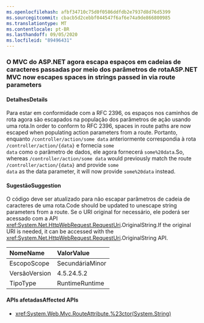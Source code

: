 ```yaml
---
ms.openlocfilehash: afbf34710c75d0f0586ddfdb2e7937d8d76d5399
ms.sourcegitcommit: cbacb5d2cebbf044547f6af6e74a9de866800985
ms.translationtype: MT
ms.contentlocale: pt-BR
ms.lasthandoff: 09/05/2020
ms.locfileid: "89496431"
---
```

### <a name="aspnet-mvc-now-escapes-spaces-in-strings-passed-in-via-route-parameters"></a><span data-ttu-id="697c0-101">O MVC do ASP.NET agora escapa espaços em cadeias de caracteres passadas por meio dos parâmetros de rota</span><span class="sxs-lookup"><span data-stu-id="697c0-101">ASP.NET MVC now escapes spaces in strings passed in via route parameters</span></span>

#### <a name="details"></a><span data-ttu-id="697c0-102">Detalhes</span><span class="sxs-lookup"><span data-stu-id="697c0-102">Details</span></span>

<span data-ttu-id="697c0-103">Para estar em conformidade com a RFC 2396, os espaços nos caminhos de rota agora são escapados na população dos parâmetros de ação usando uma rota.</span><span class="sxs-lookup"><span data-stu-id="697c0-103">In order to conform to RFC 2396, spaces in route paths are now escaped when populating action parameters from a route.</span></span> <span data-ttu-id="697c0-104">Portanto, enquanto <code>/controller/action/some data</code> anteriormente correspondia à rota <code>/controller/action/{data}</code> e fornecia <code>some data</code> como o parâmetro de dados, ele agora fornecerá <code>some%20data</code>.</span><span class="sxs-lookup"><span data-stu-id="697c0-104">So, whereas  <code>/controller/action/some data</code> would previously match the route <code>/controller/action/{data}</code> and provide <code>some data</code> as the data parameter, it will now provide <code>some%20data</code> instead.</span></span>

#### <a name="suggestion"></a><span data-ttu-id="697c0-105">Sugestão</span><span class="sxs-lookup"><span data-stu-id="697c0-105">Suggestion</span></span>

<span data-ttu-id="697c0-106">O código deve ser atualizado para não escapar parâmetros de cadeia de caracteres de uma rota.</span><span class="sxs-lookup"><span data-stu-id="697c0-106">Code should be updated to unescape string parameters from a route.</span></span> <span data-ttu-id="697c0-107">Se o URI original for necessário, ele poderá ser acessado com a API <xref:System.Net.HttpWebRequest.RequestUri>.OriginalString.</span><span class="sxs-lookup"><span data-stu-id="697c0-107">If the original URI is needed, it can be accessed with the <xref:System.Net.HttpWebRequest.RequestUri>.OriginalString API.</span></span>

| <span data-ttu-id="697c0-108">Nome</span><span class="sxs-lookup"><span data-stu-id="697c0-108">Name</span></span>    | <span data-ttu-id="697c0-109">Valor</span><span class="sxs-lookup"><span data-stu-id="697c0-109">Value</span></span>       |
|:--------|:------------|
| <span data-ttu-id="697c0-110">Escopo</span><span class="sxs-lookup"><span data-stu-id="697c0-110">Scope</span></span>   |<span data-ttu-id="697c0-111">Secundária</span><span class="sxs-lookup"><span data-stu-id="697c0-111">Minor</span></span>|
|<span data-ttu-id="697c0-112">Versão</span><span class="sxs-lookup"><span data-stu-id="697c0-112">Version</span></span>|<span data-ttu-id="697c0-113">4.5.2</span><span class="sxs-lookup"><span data-stu-id="697c0-113">4.5.2</span></span>|
|<span data-ttu-id="697c0-114">Tipo</span><span class="sxs-lookup"><span data-stu-id="697c0-114">Type</span></span>|<span data-ttu-id="697c0-115">Runtime</span><span class="sxs-lookup"><span data-stu-id="697c0-115">Runtime</span></span>|

#### <a name="affected-apis"></a><span data-ttu-id="697c0-116">APIs afetadas</span><span class="sxs-lookup"><span data-stu-id="697c0-116">Affected APIs</span></span>

- <xref:System.Web.Mvc.RouteAttribute.%23ctor(System.String)>

<!--

#### Affected APIs

- `M:System.Web.Mvc.RouteAttribute.#ctor(System.String)`

-->
